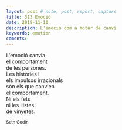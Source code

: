 ```yaml
---
layout: post # note, post, report, capture
title: 313 Emoció
date: 2018-11-10
description: L'emoció com a motor de canvi
keywords: emotion
coments: 
---
```


L'emoció canvia           <br />
el comportament           <br />
de les persones.          <br />
Les històries i           <br />
els impulsos irracionals  <br />
són els que canvien       <br />
el comportament.          <br />
Ni els fets               <br />
ni les llistes            <br />
de vinyetes.              <br />

<small>Seth Godin</small>

